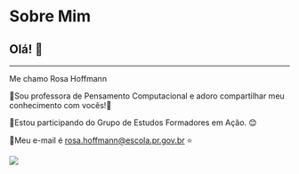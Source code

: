 # Sobre Mim

## Olá! :eyes:

_____________________________________________
Me chamo Rosa Hoffmann

🔸Sou professora de Pensamento Computacional e adoro compartilhar meu conhecimento com vocês!🌻

🔸Estou participando do Grupo de Estudos Formadores em Ação. :blush: 

🔸Meu e-mail é rosa.hoffmann@escola.pr.gov.br :star:

![](https://media1.tenor.com/m/GythNLlEJtYAAAAC/code-encoding.gif)
